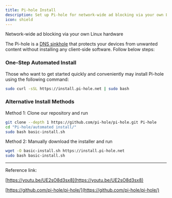 ```yaml
---
title: Pi-hole Install
description: Set up Pi-hole for network-wide ad blocking via your own Linux hardware
icon: shield
---
```


Network-wide ad blocking via your own Linux hardware

The Pi-hole is a [DNS sinkhole](https://en.wikipedia.org/wiki/DNS_Sinkhole) that protects your devices from unwanted content without installing any client-side software. Follow below steps:

### One-Step Automated Install

Those who want to get started quickly and conveniently may install Pi-hole using the following command:

```bash
sudo curl -sSL https://install.pi-hole.net | sudo bash
```

### Alternative Install Methods

Method 1: Clone our repository and run

```bash
git clone --depth 1 https://github.com/pi-hole/pi-hole.git Pi-hole
cd "Pi-hole/automated install/"
sudo bash basic-install.sh
```

Method 2: Manually download the installer and run

```bash
wget -O basic-install.sh https://install.pi-hole.net
sudo bash basic-install.sh
```

---

Reference link:

[https://youtu.be/UE2sO8d3sx8](https://youtu.be/UE2sO8d3sx8)

[https://github.com/pi-hole/pi-hole/](https://github.com/pi-hole/pi-hole/)

